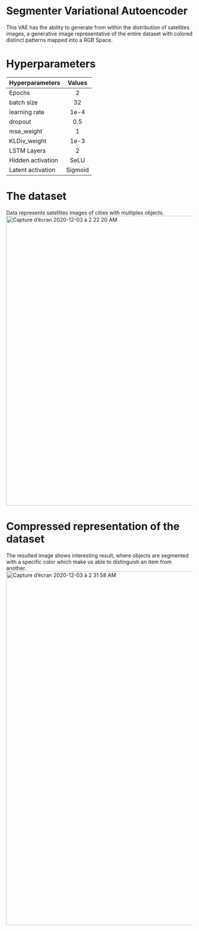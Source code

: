 # Segmenter Variational Autoencoder

This VAE has the ability to   generate from within the distribution of satellites images, a generative image  representative of the entire dataset with  colored distinct patterns mapped into a RGB Space.

# Hyperparameters
| Hyperparameters        | Values        |
| -------------          |:-------------:|   
| Epochs                 | 2 | $
| batch size             | 32           |  
| learning rate          | 1e-4         |
| dropout                | 0.5           |  
| mse_weight             | 1             |  
| KLDiv_weight           | 1e-3            |
| LSTM Layers            | 2             |   
| Hidden activation      | SeLU           |
| Latent activation      | Sigmoid           |

# The dataset
Data represents satellites images of cities with multiples objects.
<img width="782" alt="Capture d’écran 2020-12-03 à 2 22 20 AM" src="https://user-images.githubusercontent.com/55285736/100951204-61b50680-350e-11eb-917e-f2a6a894e5db.png">



# Compressed representation of the dataset
The resulted image shows interesting result, where  objects are segmented with a specific color which make us able to distinguish an item from another. 
<img width="955" alt="Capture d’écran 2020-12-03 à 2 31 58 AM" src="https://user-images.githubusercontent.com/55285736/100951874-b9a03d00-350f-11eb-8545-c84fd9039449.png">
